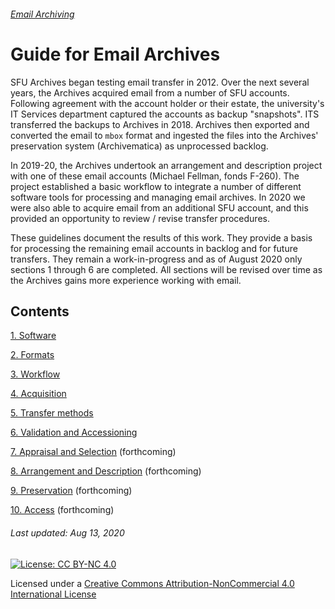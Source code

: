###### [Email Archiving](../README.md)

# Guide for Email Archives

SFU Archives began testing email transfer in 2012. Over the next several years, the Archives acquired email from a number of SFU accounts. Following agreement with the account holder or their estate, the university's IT Services department captured the accounts as backup "snapshots". ITS transferred the backups to Archives in 2018. Archives then exported and converted the email to `mbox` format and ingested the files into the Archives' preservation system (Archivematica) as unprocessed backlog.

In 2019-20, the Archives undertook an arrangement and description project with one of these email accounts (Michael Fellman, fonds F-260). The project established a basic workflow to integrate a number of different software tools for processing and managing email archives. In 2020 we were also able to acquire email from an additional SFU account, and this provided an opportunity to review / revise transfer procedures.

These guidelines document the results of this work. They provide a basis for processing the remaining email accounts in backlog and for future transfers. They remain a work-in-progress and as of August 2020 only sections 1 through 6 are completed. All sections will be revised over time as the Archives gains more experience working with email.

## Contents

[1. Software](./01-software.md)

[2. Formats](./02-formats.md)

[3. Workflow](./03-workflow.md)

[4. Acquisition](./04-acquisition.md)

[5. Transfer methods](./05-transfer-methods.md)

[6. Validation and Accessioning](./06-accessioning.md)

[7. Appraisal and Selection](./07-appraisal-selection.md) (forthcoming)

[8. Arrangement and Description](./08-arrangement-description.md) (forthcoming)

[9. Preservation](./09-preservation.md) (forthcoming)

[10. Access](./10-access.md) (forthcoming)

###### Last updated: Aug 13, 2020

[![License: CC BY-NC 4.0](https://img.shields.io/badge/License-CC%20BY--NC%204.0-lightgrey.svg)](https://creativecommons.org/licenses/by-nc/4.0/)

Licensed under a [Creative Commons Attribution-NonCommercial 4.0 International License](https://creativecommons.org/licenses/by-nc/4.0/)
